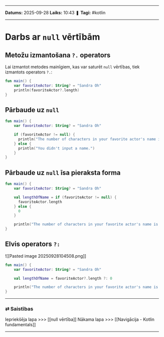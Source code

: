 ___

**Datums:** 2025-09-28
**Laiks:** 10:43
❚ **Tagi:** #kotlin 

---
# Darbs ar `null` vērtībām

## Metožu izmantošana `?.` operators

Lai izmantot metodes mainīgiem, kas var saturēt `null` vērtības, tiek izmantots operators `?.`:

```kotlin
fun main() {
    var favoriteActor: String? = "Sandra Oh"
    println(favoriteActor?.length)
}
```
## Pārbaude uz `null`

```kotlin
fun main() {
    var favoriteActor: String? = "Sandra Oh"

    if (favoriteActor != null) {
      println("The number of characters in your favorite actor's name is ${favoriteActor.length}.")
    } else {
      println("You didn't input a name.")
    }
}
```
## Pārbaude uz `null` īsa pieraksta forma

```kotlin
fun main() {
    var favoriteActor: String? = "Sandra Oh"

    val lengthOfName = if (favoriteActor != null) {
      favoriteActor.length
    } else {
      0
    }

    println("The number of characters in your favorite actor's name is $lengthOfName.")
}
```

## Elvis operators `?:`

![[Pasted image 20250928104508.png]]

```kotlin
fun main() {
    var favoriteActor: String? = "Sandra Oh"

    val lengthOfName = favoriteActor?.length ?: 0

    println("The number of characters in your favorite actor's name is $lengthOfName.")
}
```

---
### ⇄ Saistības

Iepriekšēja lapa >>> [[null vērtība]]
Nākama lapa >>> [[Navigācija - Kotlin fundamentals]]

---